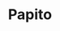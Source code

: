 ---
image:
title: Papito
description: steak, plantains, caramelized onions, organic arugula, aioli and Swiss cheese on grilled French bread
price: '10.95'
available: true
menu_name: _our_menus/sanguches.md
---